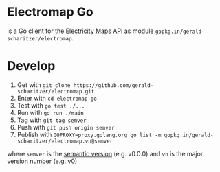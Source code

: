 # Electromap Go

is a Go client for the [Electricity Maps API](https://static.electricitymaps.com/api/docs/index.html) as module `gopkg.in/gerald-scharitzer/electromap`.

# Develop

1. Get with `git clone https://github.com/gerald-scharitzer/electromap.git`
2. Enter with `cd electromap-go`
3. Test with `go test ./...`
4. Run with `go run ./main`
5. Tag with `git tag semver`
6. Push with `git push origin semver`
7. Publish with `GOPROXY=proxy.golang.org go list -m gopkg.in/gerald-scharitzer/electromap.vn@semver`

where `semver` is the [semantic version](https://semver.org/spec/v2.0.0.html) (e.g. v0.0.0)
and `vn` is the major version number (e.g. v0)
